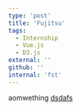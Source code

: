 ```yaml
---
type: 'post'
title: 'Fujitsu'
tags:
  - Internship
  - Vue.js
  - D3.js
external: ''
github: ''
internal: 'fst'
---
```



aomwething [dsdafs](https://www.fiverr.com/categories/graphics-design/creative-logo-design?source=category_tree&page=2&offset=-23)
